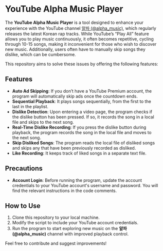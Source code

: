 # YouTube Alpha Music Player

The **YouTube Alpha Music Player** is a tool designed to enhance your experience with the YouTube channel [알파 (@alpha_music)](https://www.youtube.com/@alpha_music), which regularly releases the latest Korean rap tracks. While YouTube’s “Play All” feature allows you to play music continuously, it often becomes repetitive, cycling through 10-15 songs, making it inconvenient for those who wish to discover new music. Additionally, users often have to manually skip songs they dislike, which can be cumbersome.

This repository aims to solve these issues by offering the following features:

## Features

- **Auto Ad Skipping**: If you don’t have a YouTube Premium account, the program will automatically skip ads once the countdown ends.
- **Sequential Playback**: It plays songs sequentially, from the first to the last in the playlist.
- **Dislike Detection**: Upon entering a video page, the program checks if the dislike button has been pressed. If so, it records the song in a local file and skips to the next song.
- **Real-Time Dislike Recording**: If you press the dislike button during playback, the program records the song in the local file and moves to the next song.
- **Skip Disliked Songs**: The program reads the local file of disliked songs and skips any that have been previously recorded as disliked.
- **Like Recording**: It keeps track of liked songs in a separate text file.

## Precautions

- **Account Login**: Before running the program, update the account credentials to your YouTube account's username and password. You will find the relevant instructions in the code comments.

## How to Use

1. Clone this repository to your local machine.
2. Modify the script to include your YouTube account credentials.
3. Run the program to start exploring new music on the **알파 (@alpha_music)** channel with improved playback control.

Feel free to contribute and suggest improvements!
